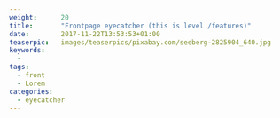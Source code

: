 ```yaml
---
weight:      20
title:       "Frontpage eyecatcher (this is level /features)"
date:        2017-11-22T13:53:53+01:00
teaserpic:   images/teaserpics/pixabay.com/seeberg-2825904_640.jpg
keywords:
  -
tags:
  - front
  - Lorem
categories:
  - eyecatcher
---
```

